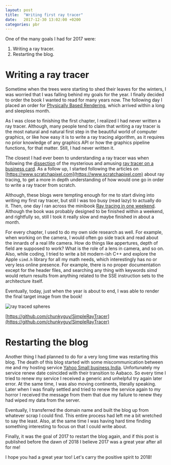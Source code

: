 ```yaml
---
layout: post
title:  "Writing first ray tracer"
date:   2017-12-30 13:02:00 +0200
categories: pbr
---
```


One of the many goals I had for 2017 were:

1. Writing a ray tracer.
2. Restarting the blog.

# Writing a ray tracer

Sometime when the trees were starting to shed their leaves for the winters, I was worried that I was falling  behind my goals for the year. I finally decided to order the book I wanted to read for many years now. The following day I placed an order for [Physically Based Rendering](http://www.pbrt.org), which arrived within a long and sleepless month.

As I was close to finishing the first chapter, I realized I had never written a ray tracer. Although, many people tend to claim that writing a ray tracer is the most natural and natural first step in the beautiful world of computer graphics, or like how easy it is to write a ray tracing algorithm, as it requires no prior knowledge of any graphics API or how the graphics pipeline functions, for that matter. Still, I had never written it. 

The closest I had ever been to understanding a ray tracer was when following the [dissection](http://fabiensanglard.net/rayTracing_back_of_business_card/) of the mysterious and amusing [ray tracer on a business card](http://eastfarthing.com/blog/2016-01-12-card/). As a follow up, I started following the articles on [https://www.scratchapixel.com](https://www.scratchapixel.com) about ray tracing, to get a more in depth understanding of how would one go in order to write a ray tracer from scratch.

Although, these blogs were tempting enough for me to start diving into writing my first ray tracer, but still I was too busy (read lazy) to actually do it. Then, one day I ran across the minibook [Ray tracing in one weekend](https://www.amazon.com/Ray-Tracing-Weekend-Minibooks-Book-ebook/dp/B01B5AODD8). Although the book was probably designed to be finished within a weekend, and rightfully so, still I took it really slow and maybe finished in about a month. 

For every chapter, I used to do my own side research as well. For example, when working on the camera, I would often go side track and read about the innards of a real life camera. How do things like appertures, depth of field are supposed to work? What is the role of a lens in camera, and so on. Also, while coding, I tried to write a bit modern-ish C++ and explore the Apple `simd.h` library for all my math needs, which interestingly has no or very less online presence. For example, there is no proper documentation except for the header files, and searching any thing with keywords _simd_ would return results from anything related to the SSE instruction sets to the architecture itself.

Eventually, today, just when the year is about to end, I was able to render the final target image from the book!

![ray traced spheres](https://i.imgur.com/s5W3SrK.png)

[https://github.com/chunkyguy/SimpleRayTracer](https://github.com/chunkyguy/SimpleRayTracer)


# Restarting the blog

Another thing I had planned to do for a very long time was restarting this blog. The death of this blog started with some miscommunication between me and my hosting service [Yahoo Small business India](https://india.yahoosmallbusiness.com). Unfortunately my service renew date coincided with their transition to Aabaco. So every time I tried to renew my service I received a generic and unhelpful try again later error. At the same time, I was also moving continents, literally speaking. Later when I was finally settled and tried to renew the service again to my horror I received the message from them that due my failure to renew they had wiped my data from the server. 

Eventually, I transferred the domain name and built the blog up from whatever scrap I could find. This entire process had left me a bit wretched to say the least. Also, at the same time I was having hard time finding something interesting to focus on that I could write about.

Finally, it was the goal of 2017 to restart the blog again, and if this post is published before the dawn of 2018 I believe 2017 was a great year after all for me!

I hope you had a great year too! Let's carry the positive spirit to 2018!
